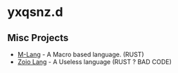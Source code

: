 # yxqsnz.d
## Misc Projects
  - [M-Lang](MLang/) - A Macro based language. (RUST)
  - [Zoio Lang](zoio-lang) - A Useless language  (RUST ? BAD CODE)
